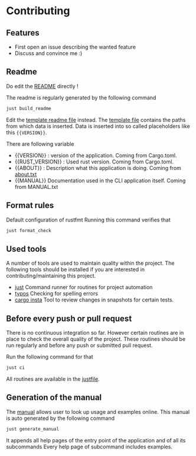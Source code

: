 # Contributing

## Features

- First open an issue describing the wanted feature
- Discuss and convince me :)

## Readme

Do edit the [README](./README.md) directly !

The readme is regularly generated by the following command

```sh
just build_readme
```

Edit the [template readme file](./resources/README_TEMPLATE.md) instead.
The [template file](./resources/TEMPLATE_DATA.toml) contains the paths from which data is inserted.
Data is inserted into so called placeholders like this `{{VERSION}}`.

There are following variable

- {{VERSION}} : version of the application. Coming from Cargo.toml.
- {{RUST_VERSION}} : Used rust version. Coming from Cargo.toml.
- {{ABOUT}} : Description what this application is doing. Coming from [about.txt](./resources/main_help/about.txt)
- {{MANUAL}} Documentation used in the CLI application itself. Coming from MANUAL.txt

## Format rules

Default configuration of rustfmt
Running this command verifies that

```sh
just format_check
``` 

## Used tools

A number of tools are used to maintain quality within the project.
The following tools should be installed if you are interested in contributing/maintaining this project.

- [just](https://github.com/casey/just) Command runner for routines for project automation
- [typos](https://crates.io/crates/typos) Checking for spelling errors
- [cargo insta](https://crates.io/crates/cargo-insta) Tool to review changes in snapshots for certain tests.


## Before every push or pull request 

There is no continuous integration so far.
However certain routines are in place to check the overall quality 
of the project. These routines should be run regularly and before any push 
or submitted pull request.

Run the following command for that

```sh
just ci
```

All routines are available in the [justfile](./justfile).

## Generation of the manual

The [manual](./MANUAL.txt) allows user to look up usage and examples online. 
This manual is auto generated by the following command

```sh
just generate_manual 
```

It appends all help pages of the entry point of the application and of all its subcommands
Every help page of subcommand includes examples.

